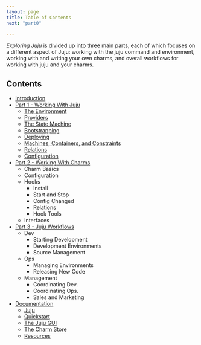 ```yaml
---
layout: page
title: Table of Contents
next: "part0"

---
```


*Exploring Juju* is divided up into three main parts, each of which focuses on a
different aspect of Juju: working with the juju command and environment, working
with and writing your own charms, and overall workflows for working with juju
and your charms.

Contents
--------

* [Introduction](part0)
* [Part 1 - Working With Juju](part1)
    * [The Environment](part1/1-environment)
    * [Providers](part1/2-providers)
    * [The State Machine](part1/3-state)
    * [Bootstrapping](part1/4-bootstrapping)
    * [Deploying](part1/5-deploying)
    * [Machines, Containers, and Constraints](part1/6-units)
    * [Relations](part1/7-relations)
    * [Configuration](part1/8-config)
* [Part 2 - Working With Charms](part2)
    * Charm Basics
    * Configuration
    * Hooks
        * Install
        * Start and Stop
        * Config Changed
        * Relations
        * Hook Tools
    * Interfaces
* [Part 3 - Juju Workflows](part3)
    * Dev
        * Starting Development
        * Development Environments
        * Source Management
    * Ops
        * Managing Environments
        * Releasing New Code
    * Management
        * Coordinating Dev.
        * Coordinating Ops.
        * Sales and Marketing
* [Documentation](part4)
    * [Juju](part4/1-juju)
    * [Quickstart](part4/2-quickstart)
    * [The Juju GUI](part4/3-gui)
    * [The Charm Store](part4/4-charmstore)
    * [Resources](part4/5-resources)

